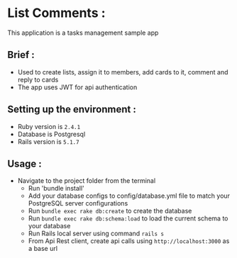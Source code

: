 # List Comments :

This application is a tasks management sample app

## Brief :

- Used to create lists, assign it to members, add cards to it, comment and reply to cards 
- The app uses JWT for api authentication 

## Setting up the environment :

- Ruby version is `2.4.1`
- Database is Postgresql
- Rails version is `5.1.7`

## Usage :
- Navigate to the project folder from the terminal
  - Run 'bundle install'
  - Add your database configs to config/database.yml file to match your PostgreSQL server configurations
  - Run `bundle exec rake db:create` to create the database
  - Run `bundle exec rake db:schema:load` to load the current schema to your database
  - Run Rails local server using command `rails s`
  - From Api Rest client, create api calls using `http://localhost:3000` as a base url
